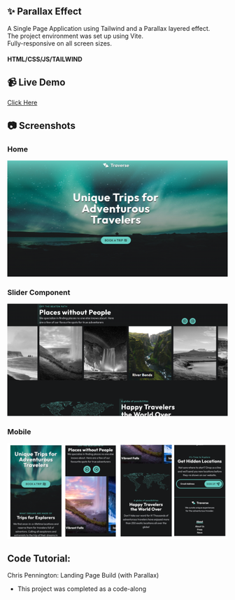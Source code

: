 ## :sparkles: Parallax Effect

A Single Page Application using Tailwind and a Parallax layered effect.
<br>
The project environment was set up using Vite.
<br>
Fully-responsive on all screen sizes.

#### HTML/CSS/JS/TAILWIND

## :video_camera: Live Demo

<a href="">Click Here</a>

## :camera: Screenshots

### Home

![home](https://github.com/T-Pirozzini/parallax-practice/blob/main/images/home.png?raw=true)

### Slider Component

![slider](https://github.com/T-Pirozzini/parallax-practice/blob/main/images/slider.png?raw=true)

### Mobile

![mobile](https://github.com/T-Pirozzini/parallax-practice/blob/main/images/mobile-array.png?raw=true)

## Code Tutorial:
Chris Pennington: Landing Page Build (with Parallax)
* This project was completed as a code-along